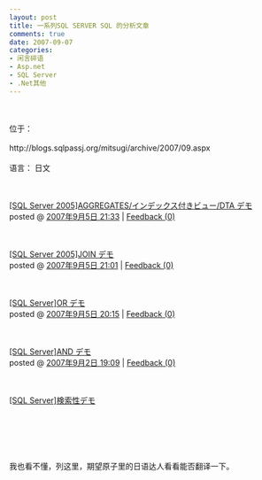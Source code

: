 ```yaml
---
layout: post
title: 一系列SQL SERVER SQL 的分析文章
comments: true
date: 2007-09-07
categories:
- 闲言碎语
- Asp.net
- SQL Server
- .Net其他
---
```


<p><br /><br />位于：<br /><br />http://blogs.sqlpassj.org/mitsugi/archive/2007/09.aspx<br /><br />语言： 日文<br /><br /><br /></p>
<div class="post">
<div class="postTitle"><a id="ArchiveMonth.ascx_Days_Entries__ctl0_TitleUrl" href="http://blogs.sqlpassj.org/mitsugi/archive/2007/09/05/23974.aspx">[SQL Server 2005]AGGREGATES/インデックス付きビュー/DTA デモ</a></div>
<div class="postText"></div>
<div class="postfoot">posted @ <a title="permalink" href="http://blogs.sqlpassj.org/mitsugi/archive/2007/09/05/23974.aspx">2007年9月5日 21:33</a> | <a title="comments, pingbacks, trackbacks" href="http://blogs.sqlpassj.org/mitsugi/archive/2007/09/05/23974.aspx#FeedBack">Feedback (0)</a>
</div>
<p></p>
</div>
<br /><br /><div class="post">
<div class="postTitle"><a id="ArchiveMonth.ascx_Days_Entries__ctl1_TitleUrl" href="http://blogs.sqlpassj.org/mitsugi/archive/2007/09/05/23973.aspx">[SQL Server 2005]JOIN デモ</a></div>
<div class="postText"></div>
<div class="postfoot">posted @ <a title="permalink" href="http://blogs.sqlpassj.org/mitsugi/archive/2007/09/05/23973.aspx">2007年9月5日 21:01</a> | <a title="comments, pingbacks, trackbacks" href="http://blogs.sqlpassj.org/mitsugi/archive/2007/09/05/23973.aspx#FeedBack">Feedback (0)</a>
</div>
<p></p>
</div>
<br /><br /><div class="post">
<div class="postTitle"><a id="ArchiveMonth.ascx_Days_Entries__ctl2_TitleUrl" href="http://blogs.sqlpassj.org/mitsugi/archive/2007/09/05/23972.aspx">[SQL Server]OR デモ</a></div>
<div class="postText"></div>
<div class="postfoot">posted @ <a title="permalink" href="http://blogs.sqlpassj.org/mitsugi/archive/2007/09/05/23972.aspx">2007年9月5日 20:15</a> | <a title="comments, pingbacks, trackbacks" href="http://blogs.sqlpassj.org/mitsugi/archive/2007/09/05/23972.aspx#FeedBack">Feedback (0)</a>
</div>
<p></p>
</div>
<br /><br /><div class="post">
<div class="postTitle"><a id="ArchiveMonth.ascx_Days_Entries__ctl3_TitleUrl" href="http://blogs.sqlpassj.org/mitsugi/archive/2007/09/02/23963.aspx">[SQL Server]AND デモ</a></div>
<div class="postText"></div>
<div class="postfoot">posted @ <a title="permalink" href="http://blogs.sqlpassj.org/mitsugi/archive/2007/09/02/23963.aspx">2007年9月2日 19:09</a> | <a title="comments, pingbacks, trackbacks" href="http://blogs.sqlpassj.org/mitsugi/archive/2007/09/02/23963.aspx#FeedBack">Feedback (0)</a>
</div>
<p></p>
</div>
<br /><br /><div class="post">
<div class="postTitle"><a id="ArchiveMonth.ascx_Days_Entries__ctl4_TitleUrl" href="http://blogs.sqlpassj.org/mitsugi/archive/2007/09/02/23962.aspx">[SQL Server]検索性デモ</a></div>
<p></p>
</div>
<br /><br /><br /><br /><br />我也看不懂，列这里，期望原子里的日语达人看看能否翻译一下。				
